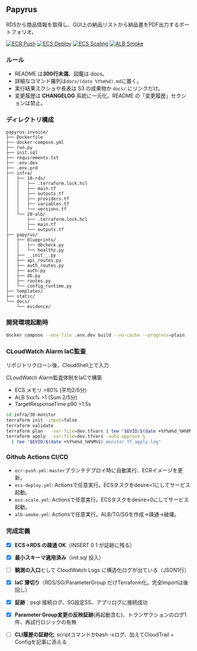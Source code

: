 ## Papyrus

RDSから商品情報を取得し、GUI上の納品リストから納品書をPDF出力するポートフォリオ。

[![ECR Push](https://github.com/Nickelth/papyrus-invoice/actions/workflows/ecr-push.yml/badge.svg)](../../actions)
[![ECS Deploy](https://github.com/Nickelth/papyrus-invoice/actions/workflows/ecs-deploy.yml/badge.svg)](../../actions)
[![ECS Scaling](https://github.com/Nickelth/papyrus-invoice/actions/workflows/ecs-scale.yml/badge.svg)](../../actions)
[![ALB Smoke](https://github.com/Nickelth/papyrus-invoice/actions/workflows/alb-smoke.yml/badge.svg)](../../actions)

### ルール

- README は**300行未満**、図鑑は docs。
- 詳細なコマンド羅列は`docs/(date %Y%m%d).md`に置く。
- 実行結果スクショや長表は S3 の成果物か `docs/` にリンクだけ。
- 変更履歴は **CHANGELOG** 系統に一元化。README の「変更履歴」セクションは禁止。

### ディレクトリ構成

```plaintext
papyrus-invoice/
├── Dockerfile
├── docker-compose.yml
├── run.py
├── init.sql
├── requirements.txt
├── .env.dev
├── .env.prd
├── infra/
│   ├── 10-rds/
│   │   ├── .terraform.lock.hcl
│   │   ├── main.tf
│   │   ├── outputs.tf
│   │   ├── providers.tf
│   │   ├── variables.tf
│   │   └── versions.tf
│   └── 20-alb/
│       ├── .terraform.lock.hcl
│       ├── main.tf
│       └── outputs.tf
├── papyrus/
│   ├── blueprints/
│   │   ├── dbcheck.py
│   │   └── healthz.py
│   ├── __init__.py
│   ├── api_routes.py
│   ├── auth_routes.py
│   ├── auth.py
│   ├── db.py
│   ├── routes.py
│   └── config_runtime.py
├── templates/
├── static/
└── docs/
    └── evidence/
```

### 開発環境起動時

```bash
docker compose --env-file .env.dev build --no-cache --progress=plain
```

### CLoudWatch Alarm IaC監査

リポジトリクローン後、CloudShell上で入力

CLoudWatch Alarm監査体制をIaCで構築

- ECS メモリ >80% (平均2/5分)
- ALB 5xx% >1 (Sum 2/5分)
- TargetResponseTime p90 >1.5s

```bash
cd infra/30-monitor
terraform init -input=false
terraform validate
terraform plan   -var-file=dev.tfvars | tee "$EVID/$(date +%Y%m%d_%H%M%S)_monitor_tf_plan.log"
terraform apply  -var-file=dev.tfvars -auto-approve \
  | tee "$EVID/$(date +%Y%m%d_%H%M%S)_monitor_tf_apply.log"
```

### Github Actions CI/CD

- `ecr-push.yml`: `master`ブランチデプロイ時に自動実行、ECRイメージを更新。
- `ecs-deploy.yml`: Actionsで任意実行。ECSタスクをdesire=1にしてサービス起動。
- `ecs-scale.yml`: Actionsで任意実行。ECSタスクをdesire=0にしてサービス起動。
- `alb-smoke.yml`: Actionsで任意実行。ALB/TG/SGを作成→疎通→破壊。

### 完成定義

- [x] **ECS→RDS の疎通 OK**（INSERT 0 1 が証跡に残る） 

- [x] **最小スキーマ適用済み**（init.sql 投入） 

- [ ] **観測の入口**として CloudWatch Logs に構造化ログが出ている（JSON1行） 

- [x] **IaC 薄切り**（RDS/SG/ParameterGroup だけTerraform化。完全Importは後回し） 

- [x] **証跡**：psql 接続ログ、SG設定SS、アプリログに接続成功 

- [x] **Parameter Group変更の反映証跡**(再起動含む)、トランザクションのログ1件、再試行ロジックの有無 

- [ ] **CLI履歴の証跡化**: scriptコマンドかbash -xログ、加えてCloudTrail + Configを記事に添える